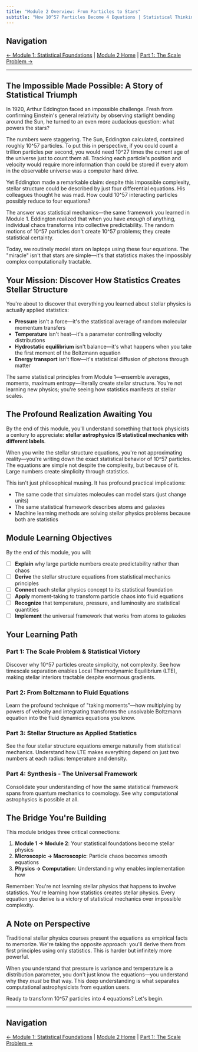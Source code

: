 ```yaml
---
title: "Module 2 Overview: From Particles to Stars"
subtitle: "How 10^57 Particles Become 4 Equations | Statistical Thinking | ASTR 596"
---
```


## Navigation

[← Module 1: Statistical Foundations](../module1/00-overview.md) | [Module 2 Home](./00-overview.md) | [Part 1: The Scale Problem →](./01-scale-problem.md)

---

## The Impossible Made Possible: A Story of Statistical Triumph

In 1920, Arthur Eddington faced an impossible challenge. Fresh from confirming Einstein's general relativity by observing starlight bending around the Sun, he turned to an even more audacious question: what powers the stars?

The numbers were staggering. The Sun, Eddington calculated, contained roughly 10^57 particles. To put this in perspective, if you could count a trillion particles per second, you would need 10^27 times the current age of the universe just to count them all. Tracking each particle's position and velocity would require more information than could be stored if every atom in the observable universe was a computer hard drive.

Yet Eddington made a remarkable claim: despite this impossible complexity, stellar structure could be described by just four differential equations. His colleagues thought he was mad. How could 10^57 interacting particles possibly reduce to four equations?

The answer was statistical mechanics—the same framework you learned in Module 1. Eddington realized that when you have *enough* of anything, individual chaos transforms into collective predictability. The random motions of 10^57 particles don't create 10^57 problems; they create statistical certainty.

Today, we routinely model stars on laptops using these four equations. The "miracle" isn't that stars are simple—it's that statistics makes the impossibly complex computationally tractable.

## Your Mission: Discover How Statistics Creates Stellar Structure

You're about to discover that everything you learned about stellar physics is actually applied statistics:

- **Pressure** isn't a force—it's the statistical average of random molecular momentum transfers
- **Temperature** isn't heat—it's a parameter controlling velocity distributions  
- **Hydrostatic equilibrium** isn't balance—it's what happens when you take the first moment of the Boltzmann equation
- **Energy transport** isn't flow—it's statistical diffusion of photons through matter

The same statistical principles from Module 1—ensemble averages, moments, maximum entropy—literally create stellar structure. You're not learning new physics; you're seeing how statistics manifests at stellar scales.

## The Profound Realization Awaiting You

By the end of this module, you'll understand something that took physicists a century to appreciate: **stellar astrophysics IS statistical mechanics with different labels**.

When you write the stellar structure equations, you're not approximating reality—you're writing down the exact statistical behavior of 10^57 particles. The equations are simple not despite the complexity, but because of it. Large numbers create simplicity through statistics.

This isn't just philosophical musing. It has profound practical implications:

- The same code that simulates molecules can model stars (just change units)
- The same statistical framework describes atoms and galaxies
- Machine learning methods are solving stellar physics problems because both are statistics

## Module Learning Objectives

By the end of this module, you will:

- [ ] **Explain** why large particle numbers create predictability rather than chaos
- [ ] **Derive** the stellar structure equations from statistical mechanics principles
- [ ] **Connect** each stellar physics concept to its statistical foundation
- [ ] **Apply** moment-taking to transform particle chaos into fluid equations
- [ ] **Recognize** that temperature, pressure, and luminosity are statistical quantities
- [ ] **Implement** the universal framework that works from atoms to galaxies

## Your Learning Path

### Part 1: The Scale Problem & Statistical Victory
Discover why 10^57 particles create simplicity, not complexity. See how timescale separation enables Local Thermodynamic Equilibrium (LTE), making stellar interiors tractable despite enormous gradients.

### Part 2: From Boltzmann to Fluid Equations  
Learn the profound technique of "taking moments"—how multiplying by powers of velocity and integrating transforms the unsolvable Boltzmann equation into the fluid dynamics equations you know.

### Part 3: Stellar Structure as Applied Statistics
See the four stellar structure equations emerge naturally from statistical mechanics. Understand how LTE makes everything depend on just two numbers at each radius: temperature and density.

### Part 4: Synthesis - The Universal Framework
Consolidate your understanding of how the same statistical framework spans from quantum mechanics to cosmology. See why computational astrophysics is possible at all.

## The Bridge You're Building

This module bridges three critical connections:

1. **Module 1 → Module 2**: Your statistical foundations become stellar physics
2. **Microscopic → Macroscopic**: Particle chaos becomes smooth equations
3. **Physics → Computation**: Understanding why enables implementation how

Remember: You're not learning stellar physics that happens to involve statistics. You're learning how statistics creates stellar physics. Every equation you derive is a victory of statistical mechanics over impossible complexity.

## A Note on Perspective

Traditional stellar physics courses present the equations as empirical facts to memorize. We're taking the opposite approach: you'll derive them from first principles using only statistics. This is harder but infinitely more powerful. 

When you understand that pressure is variance and temperature is a distribution parameter, you don't just know the equations—you understand why they *must* be that way. This deep understanding is what separates computational astrophysicists from equation users.

Ready to transform 10^57 particles into 4 equations? Let's begin.

---

## Navigation

[← Module 1: Statistical Foundations](../module1/00-overview.md) | [Module 2 Home](./00-overview.md) | [Part 1: The Scale Problem →](./01-scale-problem.md)